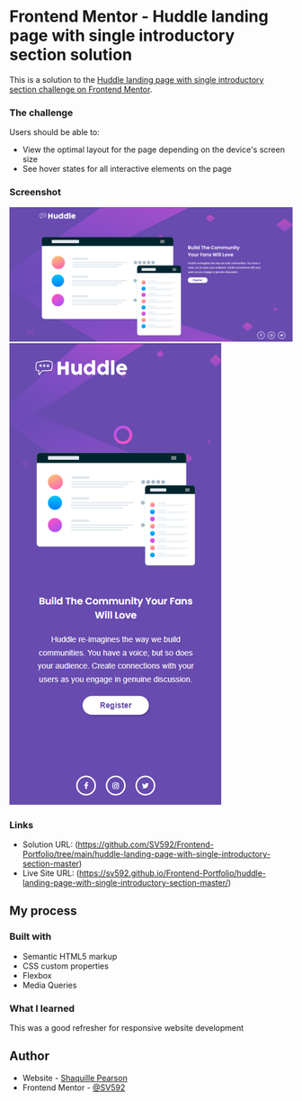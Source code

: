 # Frontend Mentor - Huddle landing page with single introductory section solution

This is a solution to the [Huddle landing page with single introductory section challenge on Frontend Mentor](https://www.frontendmentor.io/challenges/huddle-landing-page-with-a-single-introductory-section-B_2Wvxgi0).

### The challenge

Users should be able to:

- View the optimal layout for the page depending on the device's screen size
- See hover states for all interactive elements on the page

### Screenshot

![image](./screenshots/desktop.png)
![image](./screenshots/mobile.png)

### Links

- Solution URL: (https://github.com/SV592/Frontend-Portfolio/tree/main/huddle-landing-page-with-single-introductory-section-master)
- Live Site URL: (https://sv592.github.io/Frontend-Portfolio/huddle-landing-page-with-single-introductory-section-master/)

## My process

### Built with

- Semantic HTML5 markup
- CSS custom properties
- Flexbox
- Media Queries

### What I learned

This was a good refresher for responsive website development

## Author

- Website - [Shaquille Pearson](https://shaquillepearson.com/)
- Frontend Mentor - [@SV592](https://www.frontendmentor.io/profile/SV592)
